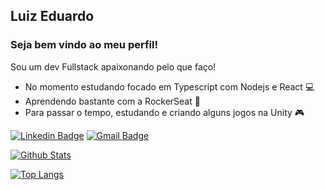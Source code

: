 ## Luiz Eduardo
### Seja bem vindo ao meu perfil!

Sou um dev Fullstack apaixonando pelo que faço!
- No momento estudando focado em Typescript com Nodejs e React :computer:
- Aprendendo bastante com a RockerSeat :rocket:
- Para passar o tempo, estudando e criando alguns jogos na Unity :video_game:

[![Linkedin Badge](https://img.shields.io/badge/-LinkedIn-blue?style=flat-square&logo=Linkedin&logoColor=white&link=https://www.linkedin.com/in/luizeduardomatos/)](https://www.linkedin.com/in/luizeduardomatos/)
[![Gmail Badge](https://img.shields.io/badge/-Gmail-c14438?style=flat-square&logo=Gmail&logoColor=white&link=mailto:luizmatosedu@gmail.com)](mailto:luizmatosedu@gmail.com)

[![Github Stats](https://github-readme-stats.vercel.app/api?username=luizmatosdev&show_icons=true&count_private=true&theme=vue)](https://github.com/luizmatosdev)

[![Top Langs](https://github-readme-stats.vercel.app/api/top-langs/?username=luizmatosdev&layout=compact)](https://github.com/luizmatosdev)
